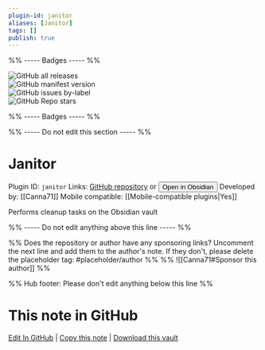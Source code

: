 ```yaml
---
plugin-id: janitor
aliases: [Janitor]
tags: []
publish: true
---
```


%% ----- Badges ----- %%

![GitHub all releases](https://img.shields.io/github/downloads/Canna71/obsidian-janitor/total?color=573E7A&logo=github&style=for-the-badge)  
![GitHub manifest version](https://img.shields.io/github/manifest-json/v/Canna71/obsidian-janitor?color=573E7A&logo=github&style=for-the-badge)  
![GitHub issues by-label](https://img.shields.io/github/issues/Canna71/obsidian-janitor/help%20wanted?color=573E7A&logo=github&style=for-the-badge)  
![GitHub Repo stars](https://img.shields.io/github/stars/Canna71/obsidian-janitor?color=573E7A&logo=github&style=for-the-badge)

%% ----- Badges ----- %%

%% ----- Do not edit this section ----- %%

# Janitor

Plugin ID: `janitor`
Links: [GitHub repository](https://github.com/Canna71/obsidian-janitor) or [<button id=HH>Open in Obsidian</button>](obsidian://show-plugin?id=janitor)
Developed by: [[Canna71]]
Mobile compatible: [[Mobile-compatible plugins|Yes]]

Performs cleanup tasks on the Obsidian vault

%% ----- Do not edit anything above this line ----- %%

%% Does the repository or author have any sponsoring links? Uncomment the next line and add them to the author's note. If they don't, please delete the placeholder tag: #placeholder/author %%
%% ![[Canna71#Sponsor this author]] %%

%% Hub footer: Please don't edit anything below this line %%

# This note in GitHub

<span class="git-footer">[Edit In GitHub](https://github.dev/obsidian-community/obsidian-hub/blob/main/02%20-%20Community%20Expansions/02.05%20All%20Community%20Expansions/Plugins/janitor.md "git-hub-edit-note") | [Copy this note](https://raw.githubusercontent.com/obsidian-community/obsidian-hub/main/02%20-%20Community%20Expansions/02.05%20All%20Community%20Expansions/Plugins/janitor.md "git-hub-copy-note") | [Download this vault](https://github.com/obsidian-community/obsidian-hub/archive/refs/heads/main.zip "git-hub-download-vault") </span>
